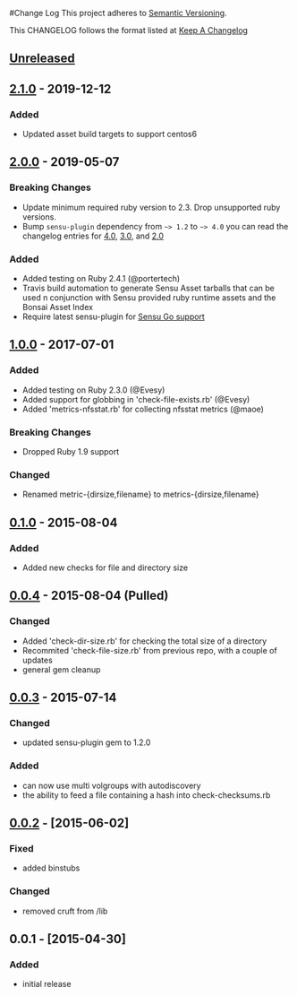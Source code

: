 #Change Log
This project adheres to [Semantic Versioning](http://semver.org/).

This CHANGELOG follows the format listed at [Keep A Changelog](http://keepachangelog.com/)

## [Unreleased]

## [2.1.0] - 2019-12-12
### Added
- Updated asset build targets to support centos6

## [2.0.0] - 2019-05-07
### Breaking Changes
- Update minimum required ruby version to 2.3. Drop unsupported ruby versions.
- Bump `sensu-plugin` dependency from `~> 1.2` to `~> 4.0` you can read the changelog entries for [4.0](https://github.com/sensu-plugins/sensu-plugin/blob/master/CHANGELOG.md#400---2018-02-17), [3.0](https://github.com/sensu-plugins/sensu-plugin/blob/master/CHANGELOG.md#300---2018-12-04), and [2.0](https://github.com/sensu-plugins/sensu-plugin/blob/master/CHANGELOG.md#v200---2017-03-29)

### Added
- Added testing on Ruby 2.4.1 (@portertech)
- Travis build automation to generate Sensu Asset tarballs that can be used n conjunction with Sensu provided ruby runtime assets and the Bonsai Asset Index
- Require latest sensu-plugin for [Sensu Go support](https://github.com/sensu-plugins/sensu-plugin#sensu-go-enablement)

## [1.0.0] - 2017-07-01
### Added
- Added testing on Ruby 2.3.0 (@Evesy)
- Added support for globbing in 'check-file-exists.rb' (@Evesy)
- Added 'metrics-nfsstat.rb' for collecting nfsstat metrics (@maoe)

### Breaking Changes
- Dropped Ruby 1.9 support

### Changed
- Renamed metric-{dirsize,filename} to metrics-{dirsize,filename}

## [0.1.0] - 2015-08-04
### Added
- Added new checks for file and directory size

## [0.0.4] - 2015-08-04 (Pulled)
### Changed
- Added 'check-dir-size.rb' for checking the total size of a directory
- Recommited 'check-file-size.rb' from previous repo, with a couple of updates
- general gem cleanup

## [0.0.3] - 2015-07-14
### Changed
- updated sensu-plugin gem to 1.2.0

### Added
- can now use multi volgroups with autodiscovery
- the ability to feed a file containing a hash into check-checksums.rb

## [0.0.2] - [2015-06-02]
### Fixed
- added binstubs

### Changed
- removed cruft from /lib

## 0.0.1 - [2015-04-30]
### Added
- initial release

[Unreleased]: https://github.com/sensu-plugins/sensu-plugins-filesystem-checks/compare/2.1.0...HEAD
[2.1.0]: https://github.com/sensu-plugins/sensu-plugins-filesystem-checks/compare/2.0.0...2.1.0
[2.0.0]: https://github.com/sensu-plugins/sensu-plugins-filesystem-checks/compare/1.0.0...2.0.0
[1.0.0]: https://github.com/sensu-plugins/sensu-plugins-filesystem-checks/compare/0.0.4...1.0.0
[0.1.0]: https://github.com/sensu-plugins/sensu-plugins-filesystem-checks/compare/0.0.3...0.0.4
[0.0.4]: https://github.com/sensu-plugins/sensu-plugins-filesystem-checks/compare/0.0.3...0.0.4
[0.0.3]: https://github.com/sensu-plugins/sensu-plugins-filesystem-checks/compare/0.0.2...0.0.3
[0.0.2]: https://github.com/sensu-plugins/sensu-plugins-filesystem-checks/compare/0.0.1...0.0.2
